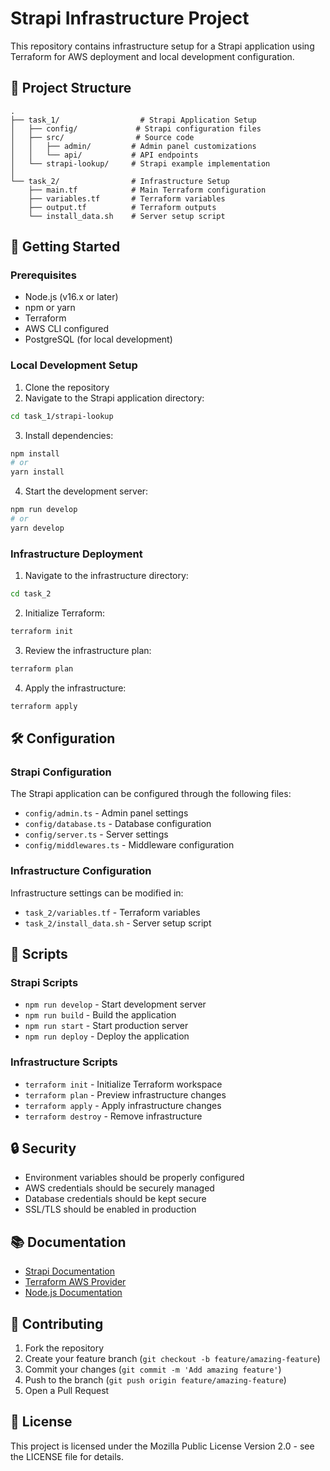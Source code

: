 # Strapi Infrastructure Project

This repository contains infrastructure setup for a Strapi application using Terraform for AWS deployment and local development configuration.

## 📁 Project Structure

```
.
├── task_1/                  # Strapi Application Setup
│   ├── config/             # Strapi configuration files
│   ├── src/                # Source code
│   │   ├── admin/         # Admin panel customizations
│   │   └── api/           # API endpoints
│   └── strapi-lookup/     # Strapi example implementation
│
└── task_2/                # Infrastructure Setup
    ├── main.tf            # Main Terraform configuration
    ├── variables.tf       # Terraform variables
    ├── output.tf          # Terraform outputs
    └── install_data.sh    # Server setup script
```

## 🚀 Getting Started

### Prerequisites

- Node.js (v16.x or later)
- npm or yarn
- Terraform
- AWS CLI configured
- PostgreSQL (for local development)

### Local Development Setup

1. Clone the repository
2. Navigate to the Strapi application directory:
```bash
cd task_1/strapi-lookup
```

3. Install dependencies:
```bash
npm install
# or
yarn install
```

4. Start the development server:
```bash
npm run develop
# or
yarn develop
```

### Infrastructure Deployment

1. Navigate to the infrastructure directory:
```bash
cd task_2
```

2. Initialize Terraform:
```bash
terraform init
```

3. Review the infrastructure plan:
```bash
terraform plan
```

4. Apply the infrastructure:
```bash
terraform apply
```

## 🛠️ Configuration

### Strapi Configuration

The Strapi application can be configured through the following files:
- `config/admin.ts` - Admin panel settings
- `config/database.ts` - Database configuration
- `config/server.ts` - Server settings
- `config/middlewares.ts` - Middleware configuration

### Infrastructure Configuration

Infrastructure settings can be modified in:
- `task_2/variables.tf` - Terraform variables
- `task_2/install_data.sh` - Server setup script

## 📝 Scripts

### Strapi Scripts

- `npm run develop` - Start development server
- `npm run build` - Build the application
- `npm run start` - Start production server
- `npm run deploy` - Deploy the application

### Infrastructure Scripts

- `terraform init` - Initialize Terraform workspace
- `terraform plan` - Preview infrastructure changes
- `terraform apply` - Apply infrastructure changes
- `terraform destroy` - Remove infrastructure

## 🔒 Security

- Environment variables should be properly configured
- AWS credentials should be securely managed
- Database credentials should be kept secure
- SSL/TLS should be enabled in production

## 📚 Documentation

- [Strapi Documentation](https://docs.strapi.io)
- [Terraform AWS Provider](https://registry.terraform.io/providers/hashicorp/aws/latest/docs)
- [Node.js Documentation](https://nodejs.org/docs)

## 🤝 Contributing

1. Fork the repository
2. Create your feature branch (`git checkout -b feature/amazing-feature`)
3. Commit your changes (`git commit -m 'Add amazing feature'`)
4. Push to the branch (`git push origin feature/amazing-feature`)
5. Open a Pull Request

## 📄 License

This project is licensed under the Mozilla Public License Version 2.0 - see the LICENSE file for details.